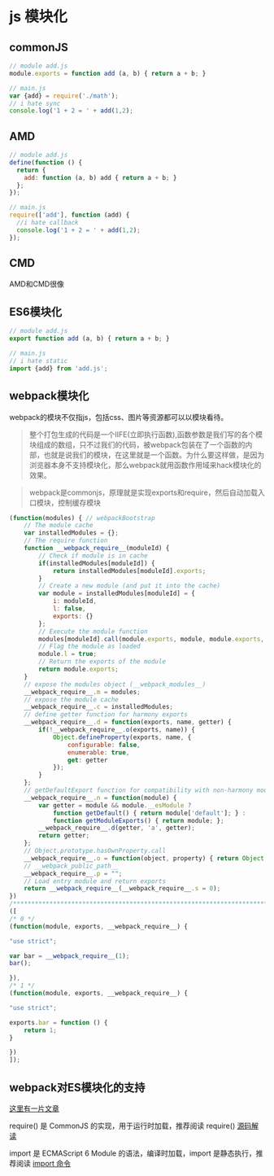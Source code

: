 # js 模块化

## commonJS

```js
// module add.js
module.exports = function add (a, b) { return a + b; }

// main.js
var {add} = require('./math');
// i hate sync
console.log('1 + 2 = ' + add(1,2);
```

## AMD

```js
// module add.js
define(function () {
  return {
    add: function (a, b) add { return a + b; }
  };
});

// main.js
require(['add'], function (add) {
  //i hate callback
  console.log('1 + 2 = ' + add(1,2);
});
```

## CMD

AMD和CMD很像

## ES6模块化

```js
// module add.js
export function add (a, b) { return a + b; }

// main.js
// i hate static
import {add} from 'add.js';
```

## webpack模块化
webpack的模块不仅指js，包括css、图片等资源都可以以模块看待。

>整个打包生成的代码是一个IIFE(立即执行函数),函数参数是我们写的各个模块组成的数组，只不过我们的代码，被webpack包装在了一个函数的内部，也就是说我们的模块，在这里就是一个函数。为什么要这样做，是因为浏览器本身不支持模块化，那么webpack就用函数作用域来hack模块化的效果。

> webpack是commonjs，原理就是实现exports和require，然后自动加载入口模块，控制缓存模块

```js
(function(modules) { // webpackBootstrap
    // The module cache
    var installedModules = {};
    // The require function
    function __webpack_require__(moduleId) {
        // Check if module is in cache
        if(installedModules[moduleId]) {
            return installedModules[moduleId].exports;
        }
        // Create a new module (and put it into the cache)
        var module = installedModules[moduleId] = {
            i: moduleId,
            l: false,
            exports: {}
        };
        // Execute the module function
        modules[moduleId].call(module.exports, module, module.exports, __webpack_require__);
        // Flag the module as loaded
        module.l = true;
        // Return the exports of the module
        return module.exports;
    }
    // expose the modules object (__webpack_modules__)
    __webpack_require__.m = modules;
    // expose the module cache
    __webpack_require__.c = installedModules;
    // define getter function for harmony exports
    __webpack_require__.d = function(exports, name, getter) {
        if(!__webpack_require__.o(exports, name)) {
            Object.defineProperty(exports, name, {
                configurable: false,
                enumerable: true,
                get: getter
            });
        }
    };
    // getDefaultExport function for compatibility with non-harmony modules
    __webpack_require__.n = function(module) {
        var getter = module && module.__esModule ?
            function getDefault() { return module['default']; } :
            function getModuleExports() { return module; };
        __webpack_require__.d(getter, 'a', getter);
        return getter;
    };
    // Object.prototype.hasOwnProperty.call
    __webpack_require__.o = function(object, property) { return Object.prototype.hasOwnProperty.call(object, property); };
    // __webpack_public_path__
    __webpack_require__.p = "";
    // Load entry module and return exports
    return __webpack_require__(__webpack_require__.s = 0);
})
/************************************************************************/
([
/* 0 */
(function(module, exports, __webpack_require__) {

"use strict";

var bar = __webpack_require__(1);
bar();

}),
/* 1 */
(function(module, exports, __webpack_require__) {

"use strict";

exports.bar = function () {
    return 1;
}

})
]);

```

## webpack对ES模块化的支持

[这里有一片文章](https://segmentfault.com/a/1190000010955254)


require() 是 CommonJS 的实现，用于运行时加载，推荐阅读 require() [源码解读](http://www.ruanyifeng.com/blog/2015/05/require.html)

import 是 ECMAScript 6 Module 的语法，编译时加载，import 是静态执行，推荐阅读 [import 命令](http://es6.ruanyifeng.com/?search=System.import&x=0&y=0#docs/module#import-)
